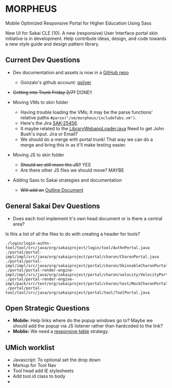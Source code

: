 # MORPHEUS
Mobile Optimized Responsive Portal for Higher Education Using Sass

New UI for Sakai CLE (10). A new (responsive) User Interface portal skin initiative is in development. Help contribute ideas, design, and code towards a new style guide  and design pattern library.

## Current Dev Questions

* Dev documentation and assets is now in a [GitHub repo](https://github.com/alienresident/sakai-portal-assets)	
	* Gonzalo's github account: [gsilver](https://github.com/gsilver)
	 		
* ~~Getting into Trunk Friday 2/7?~~ DONE!!
   
* Moving VMs to skin folder
	* Having trouble loading the VMs; It may be the parse functions' relative paths `#parse("/vm/morpheus/includeTabs.vm")`.
	* Here's the Jira [SAK-25456](https://jira.sakaiproject.org/browse/SAK-25456). 
	* It maybe related to the [LibraryWebappLoader.java](http://source.sakaiproject.org/viewsvn/portal/trunk/portal-render-engine-impl/impl/src/java/org/sakaiproject/portal/charon/velocity/LibraryWebappLoader.java?view=markup&pathrev=133274) Need to get John Bush's input. Jira or Email?
	* We should do a merge with portal trunk! That way we can do a merge and bring this in as it'll make testing easier.
	
* Moving JS to skin folder
	* ~~Should we still move the JS?~~ YES   
	* Are there other JS files we should move? MAYBE
	
* Adding Sass to Sakai strategies and documentation
	* ~~Will add an~~ [Outline Document](https://github.com/alienresident/sakai-portal-assets/blob/master/documentation/Adding-Sass-to-Sakai.md)   
	
## General Sakai Dev Questions

* Does each tool implement it's own head document or is there a central area?  
 
Is this a list of all the files to do with creating a header for tools?

``` 
./login/login-authn-tool/tool/src/java/org/sakaiproject/login/tool/AuthnPortal.java
./portal/portal-impl/impl/src/java/org/sakaiproject/portal/charon/CharonPortal.java
./portal/portal-impl/impl/src/java/org/sakaiproject/portal/charon/SkinnableCharonPortal.java
./portal/portal-render-engine-impl/impl/src/java/org/sakaiproject/portal/charon/velocity/VelocityPortalRenderEngine.java
./portal/portal-render-engine-impl/pack/src/test/org/sakaiproject/portal/charon/test/MockCharonPortal.java
./portal/portal-tool/tool/src/java/org/sakaiproject/portal/tool/ToolPortal.java
``` 
  

## Open Strategic Questions
* __Mobile:__ Help links where do the popup windows go to? Maybe we should add the popup via JS listener rather than hardcoded to the link?
* __Moblie:__ We need a [responsive table](http://css-tricks.com/responsive-data-table-roundup/) strategy.

## UMich worklist

* Javascript: To optional set the drop down
* Markup for Tool Nav
* Tool head add IE stylesheets
* Add tool.id class to body
* 


